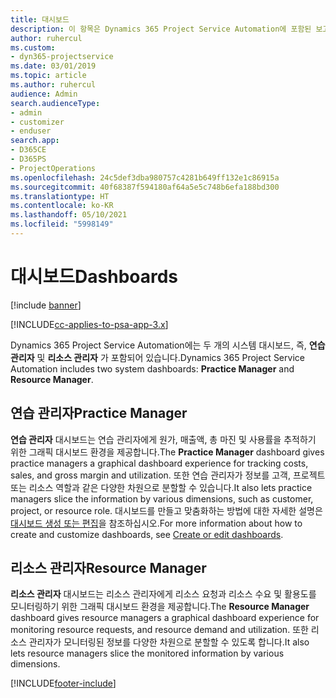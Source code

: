 ```yaml
---
title: 대시보드
description: 이 항목은 Dynamics 365 Project Service Automation에 포함된 보고 대시보드에 대한 정보를 제공합니다.
author: ruhercul
ms.custom:
- dyn365-projectservice
ms.date: 03/01/2019
ms.topic: article
ms.author: ruhercul
audience: Admin
search.audienceType:
- admin
- customizer
- enduser
search.app:
- D365CE
- D365PS
- ProjectOperations
ms.openlocfilehash: 24c5def3dba980757c4281b649ff132e1c86915a
ms.sourcegitcommit: 40f68387f594180af64a5e5c748b6efa188bd300
ms.translationtype: HT
ms.contentlocale: ko-KR
ms.lasthandoff: 05/10/2021
ms.locfileid: "5998149"
---
```

# <a name="dashboards"></a><span data-ttu-id="5faea-103">대시보드</span><span class="sxs-lookup"><span data-stu-id="5faea-103">Dashboards</span></span>

[!include [banner](../includes/psa-now-project-operations.md)]

[!INCLUDE[cc-applies-to-psa-app-3.x](../includes/cc-applies-to-psa-app-3x.md)]

<span data-ttu-id="5faea-104">Dynamics 365 Project Service Automation에는 두 개의 시스템 대시보드, 즉, **연습 관리자** 및 **리소스 관리자** 가 포함되어 있습니다.</span><span class="sxs-lookup"><span data-stu-id="5faea-104">Dynamics 365 Project Service Automation includes two system dashboards: **Practice Manager** and **Resource Manager**.</span></span>

## <a name="practice-manager"></a><span data-ttu-id="5faea-105">연습 관리자</span><span class="sxs-lookup"><span data-stu-id="5faea-105">Practice Manager</span></span> 

<span data-ttu-id="5faea-106">**연습 관리자** 대시보드는 연습 관리자에게 원가, 매출액, 총 마진 및 사용률을 추적하기 위한 그래픽 대시보드 환경을 제공합니다.</span><span class="sxs-lookup"><span data-stu-id="5faea-106">The **Practice Manager** dashboard gives practice managers a graphical dashboard experience for tracking costs, sales, and gross margin and utilization.</span></span> <span data-ttu-id="5faea-107">또한 연습 관리자가 정보를 고객, 프로젝트 또는 리소스 역할과 같은 다양한 차원으로 분할할 수 있습니다.</span><span class="sxs-lookup"><span data-stu-id="5faea-107">It also lets practice managers slice the information by various dimensions, such as customer, project, or resource role.</span></span> <span data-ttu-id="5faea-108">대시보드를 만들고 맞춤화하는 방법에 대한 자세한 설명은 [대시보드 생성 또는 편집](/dynamics365/customerengagement/on-premises/customize/create-edit-dashboards)을 참조하십시오.</span><span class="sxs-lookup"><span data-stu-id="5faea-108">For more information about how to create and customize dashboards, see [Create or edit dashboards](/dynamics365/customerengagement/on-premises/customize/create-edit-dashboards).</span></span>

## <a name="resource-manager"></a><span data-ttu-id="5faea-109">리소스 관리자</span><span class="sxs-lookup"><span data-stu-id="5faea-109">Resource Manager</span></span> 

<span data-ttu-id="5faea-110">**리소스 관리자** 대시보드는 리소스 관리자에게 리소스 요청과 리소스 수요 및 활용도를 모니터링하기 위한 그래픽 대시보드 환경을 제공합니다.</span><span class="sxs-lookup"><span data-stu-id="5faea-110">The **Resource Manager** dashboard gives resource managers a graphical dashboard experience for monitoring resource requests, and resource demand and utilization.</span></span> <span data-ttu-id="5faea-111">또한 리소스 관리자가 모니터링된 정보를 다양한 차원으로 분할할 수 있도록 합니다.</span><span class="sxs-lookup"><span data-stu-id="5faea-111">It also lets resource managers slice the monitored information by various dimensions.</span></span>


[!INCLUDE[footer-include](../includes/footer-banner.md)]